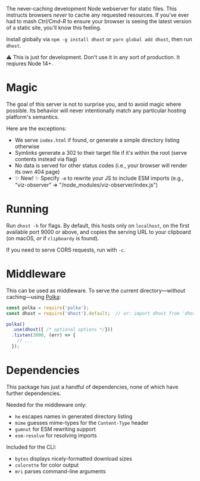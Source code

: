 The never-caching development Node webserver for static files.
This instructs browsers _never_ to cache any requested resources.
If you've ever had to mash _Ctrl/Cmd-R_ to ensure your browser is seeing the latest version of a static site, you'll know this feeling.

Install globally via `npm -g install dhost` or `yarn global add dhost`, then run `dhost`.

⚠️ This is just for development.
Don't use it in any sort of production.
It reqiures Node 14+.

# Magic

The goal of this server is not to surprise you, and to avoid magic where possible.
Its behavior will never intentionally match any particular hosting platform's semantics.

Here are the exceptions:

* We serve `index.html` if found, or generate a simple directory listing otherwise
* Symlinks generate a 302 to their target file if it's within the root (serve contents instead via flag)
* No data is served for other status codes (i.e., your browser will render its own 404 page)
* ✨ New! ✨ Specify `-m` to rewrite your JS to include ESM imports (e.g., "viz-observer" => "/node_modules/viz-observer/index.js")

# Running

Run `dhost -h` for flags.
By default, this hosts only on `localhost`, on the first available port 9000 or above, and copies the serving URL to your clipboard (on macOS, _or_ if `clipboardy` is found).

If you need to serve CORS requests, run with `-c`.

# Middleware

This can be used as middleware.
To serve the current directory—without caching—using [Polka](https://github.com/lukeed/polka):

```js
const polka = require('polka');
const dhost = require('dhost').default;  // or: import dhost from 'dhost';

polka()
  .use(dhost({ /* optional options */}))
  .listen(3000, (err) => {
    // ...
  });
```

# Dependencies

This package has just a handful of dependencies, none of which have further dependencies.

Needed for the middleware only:

* `he` escapes names in generated directory listing
* `mime` guesses mime-types for the `Content-Type` header
* `gumnut` for ESM rewriting support
* `esm-resolve` for resolving imports

Included for the CLI:

* `bytes` displays nicely-formatted download sizes
* `colorette` for color output
* `mri` parses command-line arguments
